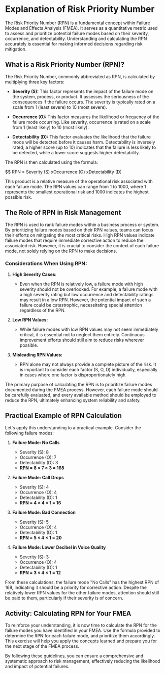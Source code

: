 # Explanation of Risk Priority Number

The Risk Priority Number (RPN) is a fundamental concept within Failure Modes and Effects Analysis (FMEA). It serves as a quantitative metric used to assess and prioritize potential failure modes based on their severity, occurrence, and detectability. Understanding and calculating the RPN accurately is essential for making informed decisions regarding risk mitigation.

## What is a Risk Priority Number (RPN)?

The Risk Priority Number, commonly abbreviated as RPN, is calculated by multiplying three key factors:

- **Severity (S):** This factor represents the impact of the failure mode on the system, process, or product. It assesses the seriousness of the consequences if the failure occurs. The severity is typically rated on a scale from 1 (least severe) to 10 (most severe).

- **Occurrence (O):** This factor measures the likelihood or frequency of the failure mode occurring. Like severity, occurrence is rated on a scale from 1 (least likely) to 10 (most likely).

- **Detectability (D):** This factor evaluates the likelihood that the failure mode will be detected before it causes harm. Detectability is inversely rated; a higher score (up to 10) indicates that the failure is less likely to be detected, while a lower score suggests higher detectability.

The RPN is then calculated using the formula:

$$ RPN = Severity (S) xOccurrence (O) xDetectability (D)

This product is a relative measure of the operational risk associated with each failure mode. The RPN values can range from 1 to 1000, where 1 represents the smallest operational risk and 1000 indicates the highest possible risk.

## The Role of RPN in Risk Management

The RPN is used to rank failure modes within a business process or system. By prioritizing failure modes based on their RPN values, teams can focus their efforts on mitigating the most critical risks. High RPN values indicate failure modes that require immediate corrective action to reduce the associated risk. However, it is crucial to consider the context of each failure mode, not solely relying on the RPN to make decisions.

### Considerations When Using RPN:

1. **High Severity Cases:** 
   - Even when the RPN is relatively low, a failure mode with high severity should not be overlooked. For example, a failure mode with a high severity rating but low occurrence and detectability ratings may result in a low RPN. However, the potential impact of such a failure could be catastrophic, necessitating special attention regardless of the RPN.

2. **Low RPN Values:** 
   - While failure modes with low RPN values may not seem immediately critical, it is essential not to neglect them entirely. Continuous improvement efforts should still aim to reduce risks wherever possible.

3. **Misleading RPN Values:** 
   - RPN alone may not always provide a complete picture of the risk. It is important to consider each factor (S, O, D) individually, especially in cases where one factor is disproportionately high.

The primary purpose of calculating the RPN is to prioritize failure modes documented during the FMEA process. However, each failure mode should be carefully evaluated, and every available method should be employed to reduce the RPN, ultimately enhancing system reliability and safety.

## Practical Example of RPN Calculation

Let's apply this understanding to a practical example. Consider the following failure modes:

1. **Failure Mode: No Calls**
   - Severity (S): 8
   - Occurrence (O): 7
   - Detectability (D): 3
   - **RPN = 8 × 7 × 3 = 168**

2. **Failure Mode: Call Drops**
   - Severity (S): 4
   - Occurrence (O): 4
   - Detectability (D): 1
   - **RPN = 4 × 4 × 1 = 16**

3. **Failure Mode: Bad Connection**
   - Severity (S): 5
   - Occurrence (O): 4
   - Detectability (D): 1
   - **RPN = 5 × 4 × 1 = 20**

4. **Failure Mode: Lower Decibel in Voice Quality**
   - Severity (S): 3
   - Occurrence (O): 4
   - Detectability (D): 1
   - **RPN = 3 × 4 × 1 = 12**

From these calculations, the failure mode "No Calls" has the highest RPN of 168, indicating it should be a priority for corrective action. Despite the relatively lower RPN values for the other failure modes, attention should still be paid to them, particularly if their severity is of concern.

## Activity: Calculating RPN for Your FMEA

To reinforce your understanding, it is now time to calculate the RPN for the failure modes you have identified in your FMEA. Use the formula provided to determine the RPN for each failure mode, and prioritize them accordingly. This exercise will help you apply the concepts learned and prepare you for the next stage of the FMEA process.

By following these guidelines, you can ensure a comprehensive and systematic approach to risk management, effectively reducing the likelihood and impact of potential failures.